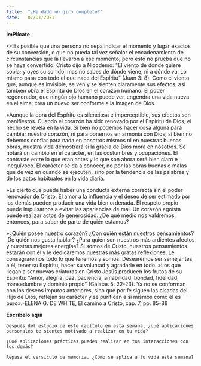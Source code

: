 ```yaml
---
title:  "¿He dado un giro completo?"
date:   07/01/2021
---
```


**imPlícate**

<<Es posible que una persona no sepa indicar el momento y lugar exactos de su conversión, o que no pueda tal vez señalar el encadenamiento de circunstancias que la llevaron a ese momento; pero esto no prueba que no se haya convertido. Cristo dijo a Nicodemo: "El viento de donde quiere sopla; y oyes su sonido, mas no sabes de dónde viene, ni a dónde va. Lo mismo pasa con todo el que nace del Espíritu" (Juan 3: 8). Como el viento que, aunque es invisible, se ven y se sienten claramente sus efectos, así también obra el Espíritu de Dios en el corazón humano. El poder regenerador, que ningún ojo humano puede ver, engendra una vida nueva en el alma; crea un nuevo ser conforme a la imagen de Dios.

»Aunque la obra del Espíritu es silenciosa e imperceptible, sus efectos son manifiestos. Cuando el corazón ha sido renovado por el Espíritu de Dios, el hecho se revela en la vida. Si bien no podemos hacer cosa alguna para cambiar nuestro corazón, ni para ponernos en armonía con Dios; si bien no debemos confiar para nada en nosotros mismos ni en nuestras buenas obras, nuestra vida demostrará si la gracia de Dios mora en nosotros. Se notará un cambio en el carácter, en las costumbres y ocupaciones. El contraste entre lo que eran antes y lo que son ahora será bien claro e inequívoco. El carácter se da a conocer, no por las obras buenas o malas que de vez en cuando se ejecuten, sino por la tendencia de las palabras y de los actos habituales en la vida diaria.

»Es cierto que puede haber una conducta externa correcta sin el poder renovador de Cristo. El amor a la influencia y el deseo de ser estimado por los demás pueden producir una vida bien ordenada. El respeto propio puede impulsarnos a evitar las apariencias de mal. Un corazón egoísta puede realizar actos de generosidad. ¿De qué medio nos valdremos, entonces, para saber de parte de quién estamos?

»¿Quién posee nuestro corazón? ¿Con quién están nuestros pensamientos? lDe quién nos gusta hablar? ¿Para quién son nuestros más ardientes afectos y nuestras mejores energías? Si somos de Cristo, nuestros pensamientos estarán con él y le dedicaremos nuestras más gratas reflexiones. Le consagraremos todo lo que tenemos y somos. Desearemos ser semejantes a él, tener su Espíritu, hacer su voluntad y agradarle en todo. »Los que llegan a ser nuevas criaturas en Cristo Jesús producen los frutos de su Espíritu: "Amor, alegría, paz, paciencia, amabilidad, bondad, fidelidad, mansedumbre y dominio propio" (Gálatas 5: 22-23). Ya no se conforman con los deseos impuros anteriores, sino que por fe siguen las pisadas del Hijo de Dios, reflejan su carácter y se purifican a sí mismos como él es puro».-ELENA G. DE WHITE, El camino a Cristo, cap. 7, pp. 85-88

**Escríbelo aquí**

`Después del estudio de este capítulo en esta semana, ¿qué aplicaciones personales te sientes motivado a realizar en tu vida?`

`¿Qué aplicaciones prácticas puedes realizar en tus interacciones con los demás?`

`Repasa el versículo de memoria. ¿Cómo se aplica a tu vida esta semana?`